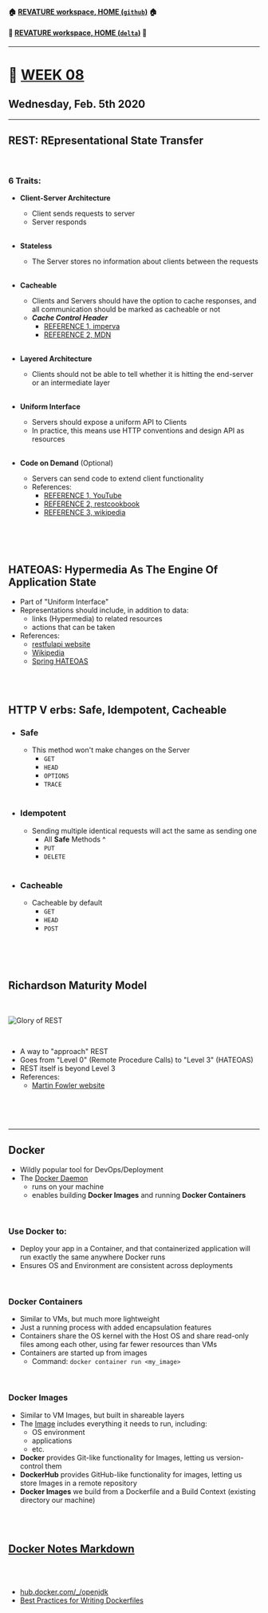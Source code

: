 #### :house: [REVATURE workspace, HOME (`github`)](https://github.com/joedonline/REVATURE__workspace)  :house:
#### :house_with_garden: [REVATURE workspace, HOME (`delta`)](https://github.com/deltachannel/REVATURE__workspace) :house_with_garden:
---
# :calendar: [WEEK 08](https://github.com/joedonline/REVATURE__workspace/tree/master/WEEK__08)
## Wednesday, Feb. 5th 2020

---
## REST: REpresentational State Transfer

<br>

### 6 Traits:
- **Client-Server Architecture**
  * Client sends requests to server
  * Server responds
    <br><br>

- **Stateless**
  * The Server stores no information about clients between the requests
    <br><br>

- **Cacheable**
  * Clients and Servers should have the option to cache responses, and all communication should be marked as cacheable or not
  * ***Cache Control Header***
    - [REFERENCE 1, imperva](https://www.imperva.com/learn/performance/cache-control/)
    - [REFERENCE 2, MDN](https://developer.mozilla.org/en-US/docs/Web/HTTP/Headers/Cache-Control)
    <br><br>

- **Layered Architecture**
  * Clients should not be able to tell whether it is hitting the end-server or an intermediate layer
    <br><br>

- **Uniform Interface**
  * Servers should expose a uniform API to Clients
  * In practice, this means use HTTP conventions and design API as resources
    <br><br>

- **Code on Demand** (Optional)
  * Servers can send code to extend client functionality
  * References:
    - [REFERENCE 1, YouTube](https://www.youtube.com/watch?v=0CKRkvFN7jg)
    - [REFERENCE 2, restcookbook](http://restcookbook.com/Basics/codeondemand/)
    - [REFERENCE 3, wikipedia](https://en.wikipedia.org/wiki/Code_on_demand)

<br><br><br>

## HATEOAS: Hypermedia As The Engine Of Application State
- Part of "Uniform Interface"
- Representations should include, in addition to data: 
  * links (Hypermedia) to related resources
  * actions that can be taken
- References:
  * [restfulapi website](https://restfulapi.net/hateoas/)
  * [Wikipedia](https://en.wikipedia.org/wiki/HATEOAS)
  * [Spring HATEOAS](https://spring.io/projects/spring-hateoas)

<br><br>

## HTTP V erbs: Safe, Idempotent, Cacheable
- ### Safe
  * This method won't make changes on the Server
    - `GET`
    - `HEAD`
    - `OPTIONS`
    - `TRACE`
      <br><br>

- ### Idempotent
  * Sending multiple identical requests will act the same as sending one
    - All **Safe** Methods ^
    - `PUT`
    - `DELETE`
      <br><br>

- ### Cacheable
  * Cacheable by default
    - `GET`
    - `HEAD`
    - `POST`

<br><br><br>

## Richardson Maturity Model
  <br>

  ![Glory of REST](https://martinfowler.com/articles/images/richardsonMaturityModel/overview.png)

  <br>

- A way to "approach" REST
- Goes from "Level 0" (Remote Procedure Calls) to "Level 3" (HATEOAS)
- REST itself is beyond Level 3
- References:
  * [Martin Fowler website](https://martinfowler.com/articles/richardsonMaturityModel.html)

<br><br><br>

---
## Docker
- Wildly popular tool for DevOps/Deployment
- The <u>Docker Daemon</u>
  * runs on your machine
  * enables building **Docker Images** and running **Docker Containers**

<br>

### Use Docker to:
- Deploy your app in a Container, and that containerized application will run exactly the same anywhere Docker runs
- Ensures OS and Environment are consistent across deployments

<br>

### Docker Containers
- Similar to VMs, but much more lightweight
- Just a running process with added encapsulation features
- Containers share the OS kernel with the Host OS and share read-only files among each other, using far fewer resources than VMs
- Containers are started up from images
  * Command: `docker container run <my_image>`

<br>

### Docker Images
- Similar to VM Images, but built in shareable layers
- The <u>Image</u> includes everything it needs to run, including:
  * OS environment
  * applications
  * etc.
- **Docker** provides Git-like functionality for Images, letting us version-control them
- **DockerHub** provides GitHub-like functionality for images, letting us store Images in a remote repository
- **Docker Images** we build from a Dockerfile and a Build Context (existing directory our machine)

<br><br>

## [Docker Notes Markdown](https://github.com/joedonline/REVATURE__workspace/tree/master/WEEK__08/notes.md)

<br><br>

- [hub.docker.com/_/openjdk](https://hub.docker.com/_/openjdk)
- [Best Practices for Writing Dockerfiles](https://docs.docker.com/develop/develop-images/dockerfile_best-practices/)
